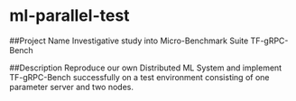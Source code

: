 # ml-parallel-test

##Project Name
Investigative study into Micro-Benchmark Suite TF-gRPC-Bench

##Description
Reproduce our own Distributed ML System and implement TF-gRPC-Bench successfully on 
a test environment consisting of one parameter server and two nodes.
